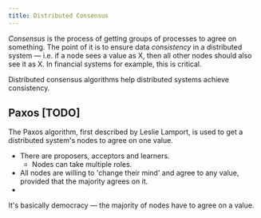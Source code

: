 ```yaml
---
title: Distributed Consensus
---
```


*Consensus* is the process of getting groups of processes to agree on something. The point of it is to ensure data *consistency* in a distributed system — i.e. if a node sees a value as X, then all other nodes should also see it as X. In financial systems for example, this is critical.

Distributed consensus algorithms help distributed systems achieve consistency.

## Paxos [TODO]
The Paxos algorithm, first described by Leslie Lamport, is used to get a distributed system's nodes to agree on one value.

- There are proposers, acceptors and learners.
    - Nodes can take multiple roles.
- All nodes are willing to 'change their mind' and agree to any value, provided that the majority agrees on it.
- 

It's basically democracy — the majority of nodes have to agree on a value.
